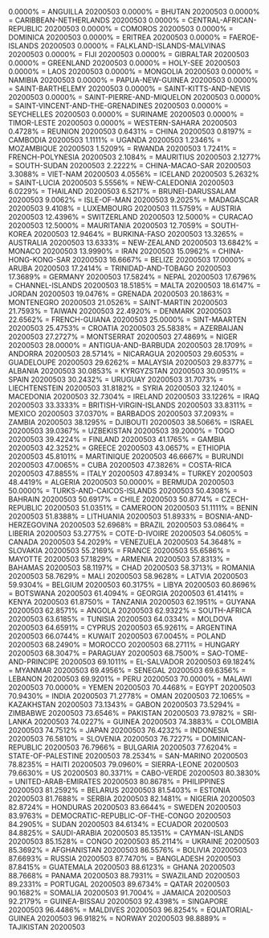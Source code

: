 0.0000% = ANGUILLA 20200503 
0.0000% = BHUTAN 20200503 
0.0000% = CARIBBEAN-NETHERLANDS 20200503 
0.0000% = CENTRAL-AFRICAN-REPUBLIC 20200503 
0.0000% = COMOROS 20200503 
0.0000% = DOMINICA 20200503 
0.0000% = ERITREA 20200503 
0.0000% = FAEROE-ISLANDS 20200503 
0.0000% = FALKLAND-ISLANDS-MALVINAS 20200503 
0.0000% = FIJI 20200503 
0.0000% = GIBRALTAR 20200503 
0.0000% = GREENLAND 20200503 
0.0000% = HOLY-SEE 20200503 
0.0000% = LAOS 20200503 
0.0000% = MONGOLIA 20200503 
0.0000% = NAMIBIA 20200503 
0.0000% = PAPUA-NEW-GUINEA 20200503 
0.0000% = SAINT-BARTHELEMY 20200503 
0.0000% = SAINT-KITTS-AND-NEVIS 20200503 
0.0000% = SAINT-PIERRE-AND-MIQUELON 20200503 
0.0000% = SAINT-VINCENT-AND-THE-GRENADINES 20200503 
0.0000% = SEYCHELLES 20200503 
0.0000% = SURINAME 20200503 
0.0000% = TIMOR-LESTE 20200503 
0.0000% = WESTERN-SAHARA 20200503 
0.4728% = REUNION 20200503 
0.6431% = CHINA 20200503 
0.8197% = CAMBODIA 20200503 
1.1111% = UGANDA 20200503 
1.2346% = MOZAMBIQUE 20200503 
1.5209% = RWANDA 20200503 
1.7241% = FRENCH-POLYNESIA 20200503 
2.1084% = MAURITIUS 20200503 
2.1277% = SOUTH-SUDAN 20200503 
2.2222% = CHINA-MACAO-SAR 20200503 
3.3088% = VIET-NAM 20200503 
4.0556% = ICELAND 20200503 
5.2632% = SAINT-LUCIA 20200503 
5.5556% = NEW-CALEDONIA 20200503 
6.0229% = THAILAND 20200503 
6.5217% = BRUNEI-DARUSSALAM 20200503 
9.0062% = ISLE-OF-MAN 20200503 
9.2025% = MADAGASCAR 20200503 
9.4108% = LUXEMBOURG 20200503 
11.5759% = AUSTRIA 20200503 
12.4396% = SWITZERLAND 20200503 
12.5000% = CURACAO 20200503 
12.5000% = MAURITANIA 20200503 
12.7059% = SOUTH-KOREA 20200503 
12.9464% = BURKINA-FASO 20200503 
13.3265% = AUSTRALIA 20200503 
13.6333% = NEW-ZEALAND 20200503 
13.6842% = MONACO 20200503 
13.9990% = IRAN 20200503 
15.0962% = CHINA-HONG-KONG-SAR 20200503 
16.6667% = BELIZE 20200503 
17.0000% = ARUBA 20200503 
17.2414% = TRINIDAD-AND-TOBAGO 20200503 
17.3689% = GERMANY 20200503 
17.5824% = NEPAL 20200503 
17.6796% = CHANNEL-ISLANDS 20200503 
18.5185% = MALTA 20200503 
18.6147% = JORDAN 20200503 
19.0476% = GRENADA 20200503 
20.1863% = MONTENEGRO 20200503 
21.0526% = SAINT-MARTIN 20200503 
21.7593% = TAIWAN 20200503 
22.4920% = DENMARK 20200503 
22.6562% = FRENCH-GUIANA 20200503 
25.0000% = SINT-MAARTEN 20200503 
25.4753% = CROATIA 20200503 
25.5838% = AZERBAIJAN 20200503 
27.2727% = MONTSERRAT 20200503 
27.4869% = NIGER 20200503 
28.0000% = ANTIGUA-AND-BARBUDA 20200503 
28.1709% = ANDORRA 20200503 
28.5714% = NICARAGUA 20200503 
29.6053% = GUADELOUPE 20200503 
29.6262% = MALAYSIA 20200503 
29.8377% = ALBANIA 20200503 
30.0853% = KYRGYZSTAN 20200503 
30.0951% = SPAIN 20200503 
30.2432% = URUGUAY 20200503 
31.7073% = LIECHTENSTEIN 20200503 
31.8182% = SYRIA 20200503 
32.1240% = MACEDONIA 20200503 
32.7304% = IRELAND 20200503 
33.1226% = IRAQ 20200503 
33.3333% = BRITISH-VIRGIN-ISLANDS 20200503 
33.8311% = MEXICO 20200503 
37.0370% = BARBADOS 20200503 
37.2093% = ZAMBIA 20200503 
38.1295% = DJIBOUTI 20200503 
38.5066% = ISRAEL 20200503 
39.0367% = UZBEKISTAN 20200503 
39.2000% = TOGO 20200503 
39.4224% = FINLAND 20200503 
41.1765% = GAMBIA 20200503 
42.3252% = GREECE 20200503 
43.0657% = ETHIOPIA 20200503 
45.8101% = MARTINIQUE 20200503 
46.6667% = BURUNDI 20200503 
47.0065% = CUBA 20200503 
47.3826% = COSTA-RICA 20200503 
47.8855% = ITALY 20200503 
47.8934% = TURKEY 20200503 
48.4419% = ALGERIA 20200503 
50.0000% = BERMUDA 20200503 
50.0000% = TURKS-AND-CAICOS-ISLANDS 20200503 
50.4308% = BAHRAIN 20200503 
50.6917% = CHILE 20200503 
50.8774% = CZECH-REPUBLIC 20200503 
51.0351% = CAMEROON 20200503 
51.1111% = BENIN 20200503 
51.8388% = LITHUANIA 20200503 
51.8933% = BOSNIA-AND-HERZEGOVINA 20200503 
52.6968% = BRAZIL 20200503 
53.0864% = LIBERIA 20200503 
53.2775% = COTE-D-IVOIRE 20200503 
54.0605% = CANADA 20200503 
54.2029% = VENEZUELA 20200503 
54.3648% = SLOVAKIA 20200503 
55.2169% = FRANCE 20200503 
55.6586% = MAYOTTE 20200503 
57.1829% = ARMENIA 20200503 
57.8313% = BAHAMAS 20200503 
58.1197% = CHAD 20200503 
58.3713% = ROMANIA 20200503 
58.7629% = MALI 20200503 
58.9628% = LATVIA 20200503 
59.9304% = BELGIUM 20200503 
60.3175% = LIBYA 20200503 
60.8696% = BOTSWANA 20200503 
61.4094% = GEORGIA 20200503 
61.4141% = KENYA 20200503 
61.8750% = TANZANIA 20200503 
62.1951% = GUYANA 20200503 
62.8571% = ANGOLA 20200503 
62.9322% = SOUTH-AFRICA 20200503 
63.6185% = TUNISIA 20200503 
64.0334% = MOLDOVA 20200503 
64.6591% = CYPRUS 20200503 
65.9261% = ARGENTINA 20200503 
66.0744% = KUWAIT 20200503 
67.0045% = POLAND 20200503 
68.2490% = MOROCCO 20200503 
68.2711% = HUNGARY 20200503 
68.3047% = PARAGUAY 20200503 
68.7500% = SAO-TOME-AND-PRINCIPE 20200503 
69.1011% = EL-SALVADOR 20200503 
69.1824% = MYANMAR 20200503 
69.4956% = SENEGAL 20200503 
69.6356% = LEBANON 20200503 
69.9201% = PERU 20200503 
70.0000% = MALAWI 20200503 
70.0000% = YEMEN 20200503 
70.4468% = EGYPT 20200503 
70.9430% = INDIA 20200503 
71.2778% = OMAN 20200503 
72.1065% = KAZAKHSTAN 20200503 
73.1343% = GABON 20200503 
73.5294% = ZIMBABWE 20200503 
73.6546% = PAKISTAN 20200503 
73.9782% = SRI-LANKA 20200503 
74.0227% = GUINEA 20200503 
74.3883% = COLOMBIA 20200503 
74.7512% = JAPAN 20200503 
76.4232% = INDONESIA 20200503 
76.5810% = SLOVENIA 20200503 
76.7227% = DOMINICAN-REPUBLIC 20200503 
76.7966% = BULGARIA 20200503 
77.6204% = STATE-OF-PALESTINE 20200503 
78.2534% = SAN-MARINO 20200503 
78.8235% = HAITI 20200503 
79.0960% = SIERRA-LEONE 20200503 
79.6630% = US 20200503 
80.3371% = CABO-VERDE 20200503 
80.3830% = UNITED-ARAB-EMIRATES 20200503 
80.8678% = PHILIPPINES 20200503 
81.2592% = BELARUS 20200503 
81.5403% = ESTONIA 20200503 
81.7688% = SERBIA 20200503 
82.1481% = NIGERIA 20200503 
82.8724% = HONDURAS 20200503 
83.6644% = SWEDEN 20200503 
83.9763% = DEMOCRATIC-REPUBLIC-OF-THE-CONGO 20200503 
84.2905% = SUDAN 20200503 
84.6134% = ECUADOR 20200503 
84.8825% = SAUDI-ARABIA 20200503 
85.1351% = CAYMAN-ISLANDS 20200503 
85.1528% = CONGO 20200503 
85.2114% = UKRAINE 20200503 
85.3692% = AFGHANISTAN 20200503 
86.5576% = BOLIVIA 20200503 
87.6693% = RUSSIA 20200503 
87.7470% = BANGLADESH 20200503 
87.8415% = GUATEMALA 20200503 
88.6123% = GHANA 20200503 
88.7668% = PANAMA 20200503 
88.7931% = SWAZILAND 20200503 
89.2331% = PORTUGAL 20200503 
89.6734% = QATAR 20200503 
90.1682% = SOMALIA 20200503 
91.7004% = JAMAICA 20200503 
92.2179% = GUINEA-BISSAU 20200503 
92.4398% = SINGAPORE 20200503 
96.4486% = MALDIVES 20200503 
96.8254% = EQUATORIAL-GUINEA 20200503 
96.9182% = NORWAY 20200503 
98.8889% = TAJIKISTAN 20200503 
